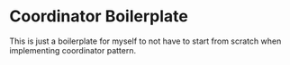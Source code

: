 # Coordinator Boilerplate

This is just a boilerplate for myself to not have to start from scratch when implementing coordinator pattern.
